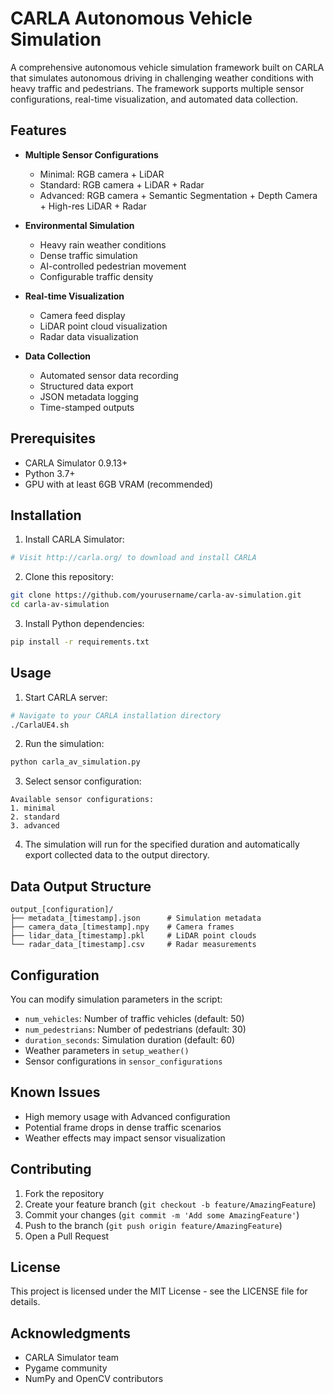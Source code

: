 # CARLA Autonomous Vehicle Simulation

A comprehensive autonomous vehicle simulation framework built on CARLA that simulates autonomous driving in challenging weather conditions with heavy traffic and pedestrians. The framework supports multiple sensor configurations, real-time visualization, and automated data collection.

## Features

- **Multiple Sensor Configurations**
  - Minimal: RGB camera + LiDAR
  - Standard: RGB camera + LiDAR + Radar
  - Advanced: RGB camera + Semantic Segmentation + Depth Camera + High-res LiDAR + Radar

- **Environmental Simulation**
  - Heavy rain weather conditions
  - Dense traffic simulation
  - AI-controlled pedestrian movement
  - Configurable traffic density

- **Real-time Visualization**
  - Camera feed display
  - LiDAR point cloud visualization
  - Radar data visualization

- **Data Collection**
  - Automated sensor data recording
  - Structured data export
  - JSON metadata logging
  - Time-stamped outputs

## Prerequisites

- CARLA Simulator 0.9.13+
- Python 3.7+
- GPU with at least 6GB VRAM (recommended)

## Installation

1. Install CARLA Simulator:
```bash
# Visit http://carla.org/ to download and install CARLA
```

2. Clone this repository:
```bash
git clone https://github.com/yourusername/carla-av-simulation.git
cd carla-av-simulation
```

3. Install Python dependencies:
```bash
pip install -r requirements.txt
```

## Usage

1. Start CARLA server:
```bash
# Navigate to your CARLA installation directory
./CarlaUE4.sh
```

2. Run the simulation:
```bash
python carla_av_simulation.py
```

3. Select sensor configuration:
```
Available sensor configurations:
1. minimal
2. standard
3. advanced
```

4. The simulation will run for the specified duration and automatically export collected data to the output directory.

## Data Output Structure

```
output_[configuration]/
├── metadata_[timestamp].json      # Simulation metadata
├── camera_data_[timestamp].npy    # Camera frames
├── lidar_data_[timestamp].pkl     # LiDAR point clouds
└── radar_data_[timestamp].csv     # Radar measurements
```

## Configuration

You can modify simulation parameters in the script:

- `num_vehicles`: Number of traffic vehicles (default: 50)
- `num_pedestrians`: Number of pedestrians (default: 30)
- `duration_seconds`: Simulation duration (default: 60)
- Weather parameters in `setup_weather()`
- Sensor configurations in `sensor_configurations`

## Known Issues

- High memory usage with Advanced configuration
- Potential frame drops in dense traffic scenarios
- Weather effects may impact sensor visualization

## Contributing

1. Fork the repository
2. Create your feature branch (`git checkout -b feature/AmazingFeature`)
3. Commit your changes (`git commit -m 'Add some AmazingFeature'`)
4. Push to the branch (`git push origin feature/AmazingFeature`)
5. Open a Pull Request

## License

This project is licensed under the MIT License - see the LICENSE file for details.

## Acknowledgments

- CARLA Simulator team
- Pygame community
- NumPy and OpenCV contributors
